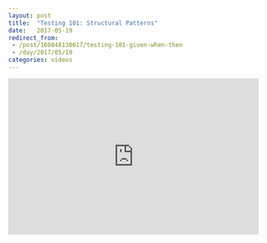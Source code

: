 ```yaml
---
layout: post
title:  "Testing 101: Structural Patterns"
date:   2017-05-19
redirect_from:
 - /post/160848130617/testing-101-given-when-then
 - /day/2017/05/19
categories: videos
---
```


<div style="padding:62.5% 0 0 0; position:relative;">
  <iframe src="https://player.vimeo.com/video/218208271?title=0&byline=0&portrait=0" style="position:absolute;top:0;left:0;width:100%;height:100%;" frameborder="0" webkitallowfullscreen mozallowfullscreen allowfullscreen></iframe>
</div>
<script src="https://player.vimeo.com/api/player.js"></script>
